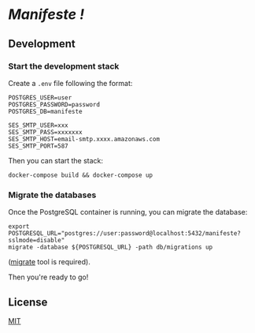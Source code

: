 # _Manifeste !_ 

## Development

### Start the development stack

Create a `.env` file following the format:

```
POSTGRES_USER=user
POSTGRES_PASSWORD=password
POSTGRES_DB=manifeste

SES_SMTP_USER=xxx
SES_SMTP_PASS=xxxxxxx
SES_SMTP_HOST=email-smtp.xxxx.amazonaws.com
SES_SMTP_PORT=587
```

Then you can start the stack:

```
docker-compose build && docker-compose up
```

### Migrate the databases

Once the PostgreSQL container is running, you can migrate the database:

```
export POSTGRESQL_URL="postgres://user:password@localhost:5432/manifeste?sslmode=disable"
migrate -database ${POSTGRESQL_URL} -path db/migrations up
```

([migrate](https://github.com/golang-migrate/migrate) tool is required).

Then you're ready to go!

## License

[MIT](https://choosealicense.com/licenses/mit/)
